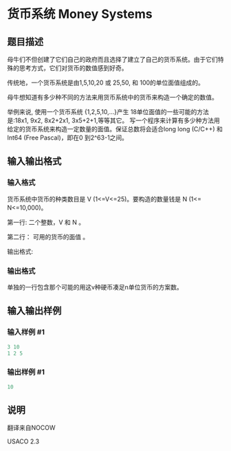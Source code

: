 # 货币系统 Money Systems

## 题目描述

母牛们不但创建了它们自己的政府而且选择了建立了自己的货币系统。由于它们特殊的思考方式，它们对货币的数值感到好奇。

传统地，一个货币系统是由1,5,10,20 或 25,50, 和 100的单位面值组成的。

母牛想知道有多少种不同的方法来用货币系统中的货币来构造一个确定的数值。

举例来说, 使用一个货币系统 {1,2,5,10,...}产生 18单位面值的一些可能的方法是:18x1, 9x2, 8x2+2x1, 3x5+2+1,等等其它。 写一个程序来计算有多少种方法用给定的货币系统来构造一定数量的面值。保证总数将会适合long long (C/C++) 和 Int64 (Free Pascal)，即在0 到2^63-1之间。

## 输入输出格式

### 输入格式

货币系统中货币的种类数目是 V (1<=V<=25)。要构造的数量钱是 N (1<= N<=10,000)。

第一行: 二个整数，V 和 N 。

第二行： 可用的货币的面值 。

输出格式:

### 输出格式

单独的一行包含那个可能的用这v种硬币凑足n单位货币的方案数。

## 输入输出样例

### 输入样例 #1

```cpp
3 10
1 2 5

```
### 输出样例 #1

```cpp
10

```
## 说明

翻译来自NOCOW

USACO 2.3

